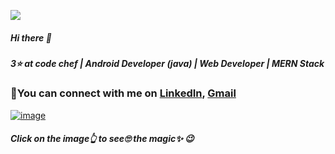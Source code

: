 ![](https://komarev.com/ghpvc/?username=kirti-7&color=blueviolet)
##### Hi there 👋

##### 3⭐ at code chef | Android Developer (java) | Web Developer | MERN Stack
### 🤝You can connect with me on [LinkedIn](https://www.linkedin.com/in/kirti-valechha/), [Gmail](kirtivalechha27@gmail.com)

[![image](https://user-images.githubusercontent.com/78252132/187651119-59c58aed-43a6-4b90-b22f-cacf62c8e93f.png)](https://www.codechef.com/users/valechha_kirti)
##### Click on the image👆 to see🙄 the magic✨ 😉


<!--
**kirti-7/kirti-7** is a ✨ _special_ ✨ repository because its `README.md` (this file) appears on your GitHub profile.

Here are some ideas to get you started:

- 🔭 I’m currently working on ...
- 🌱 I’m currently learning ...
- 👯 I’m looking to collaborate on ...
- 🤔 I’m looking for help with ...
- 💬 Ask me about ...
- 📫 How to reach me: ...
- 😄 Pronouns: ...
- ⚡ Fun fact: ...
-->
